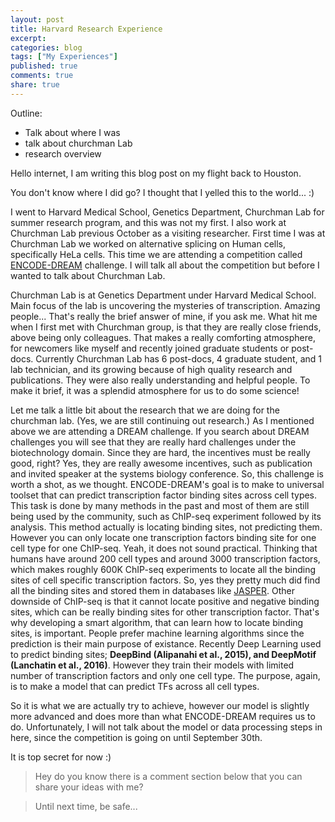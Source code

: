 ```yaml
---
layout: post
title: Harvard Research Experience
excerpt:
categories: blog
tags: ["My Experiences"]
published: true
comments: true
share: true
---
```


Outline:
- Talk about where I was
- talk about churchman Lab
- research overview


Hello internet, I am writing this blog post on my flight back to Houston.

You don't know where I did go? I thought that I yelled this to the world... :)

I went to Harvard Medical School, Genetics Department, Churchman Lab for summer research program, and this was not my first. I also work at Churchman Lab previous October as a visiting researcher. First time I was at Churchman Lab we worked on alternative splicing on Human cells, specifically HeLa cells. This time we are attending a competition called [ENCODE-DREAM](https://www.synapse.org/#!Synapse:syn6131484) challenge. I will talk all about the competition but before I wanted to talk about Churchman Lab.

Churchman Lab is at Genetics Department under Harvard Medical School. Main focus of the lab is uncovering the mysteries of transcription. Amazing people... That's really the brief answer of mine, if you ask me. What hit me when I first met with Churchman group, is that they are really close friends, above being only colleagues. That makes a really comforting atmosphere, for newcomers like myself and recently joined graduate students or post-docs. Currently Churchman Lab has 6 post-docs, 4 graduate student, and 1 lab technician, and its growing because of high quality research and publications. They were also really understanding and helpful people. To make it brief, it was a splendid atmosphere for us to do some science!

Let me talk a little bit about the research that we are doing for the churchman lab. (Yes, we are still continuing out research.) As I mentioned above we are attending a DREAM challenge. If you search about DREAM challenges you will see that they are really hard challenges under the biotechnology domain. Since they are hard, the incentives must be really good, right? Yes, they are really awesome incentives, such as publication and invited speaker at the systems biology conference. So, this challenge is worth a shot, as we thought. ENCODE-DREAM's goal is to make to universal toolset that can predict transcription factor binding sites across cell types. This task is done by many methods in the past and most of them are still being used by the community, such as ChIP-seq experiment followed by its analysis. This method actually is locating binding sites, not predicting them. However you can only locate one transcription factors binding site for one cell type for one ChIP-seq. Yeah, it does not sound practical. Thinking that humans have around 200 cell types and around 3000 transcription factors, which makes roughly 600K ChIP-seq experiments to locate all the binding sites of cell specific transcription factors. So, yes they pretty much did find all the binding sites and stored them in databases like [JASPER](http://jaspar.genereg.net). Other downside of ChIP-seq is that it cannot locate positive and negative binding sites, which can be really binding sites for other transcription factor. That's why developing a smart algorithm, that can learn how to locate binding sites, is important. People prefer machine learning algorithms since the prediction is their main purpose of existance. Recently Deep Learning used to predict binding sites; __DeepBind (Alipanahi et al., 2015), and DeepMotif (Lanchatin et al., 2016)__.  However they train their models with limited number of transcription factors and only one cell type. The purpose, again, is to make a model that can predict TFs across all cell types.

So it is what we are actually try to achieve, however our model is slightly more advanced and does more than what ENCODE-DREAM requires us to do. Unfortunately, I will not talk about the model or data processing steps in here, since the competition is going on until September 30th.

It is top secret for now :)

> Hey do you know there is a comment section below that you can share your ideas with me?

> Until next time, be safe...
